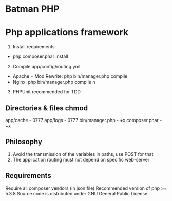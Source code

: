 # Batman PHP
# Php applications framework

1. Install requirements: 
* php composer.phar install
2. Compile app/config/routing.yml
* Apache + Mod Rewrite: php bin/manager.php compile
* Nginx: php bin/manager.php compile n
3. PHPUnit recommended for TDD

## Directories & files chmod

app/cache - 0777
app/logs - 0777
bin/manager.php - +x
composer.phar - +x

## Philosophy

1. Avoid the transmission of the variables in paths, use POST for that
2. The application routing must not depend on specific web-server

## Requirements

Require all composer vendors (in json file)
Recommended version of php >= 5.3.8
Source code is distributed under GNU General Public License